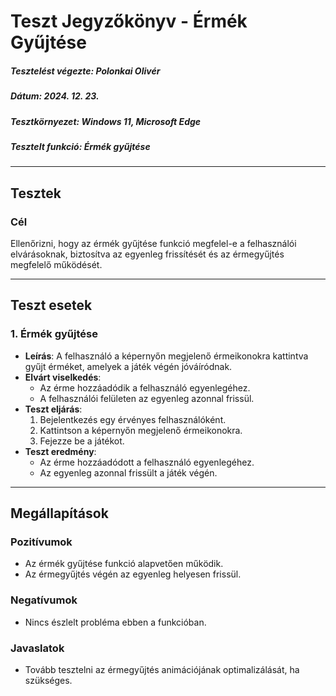 # Teszt Jegyzőkönyv - Érmék Gyűjtése

##### Tesztelést végezte: Polonkai Olivér
##### Dátum: 2024. 12. 23.
##### Tesztkörnyezet: Windows 11, Microsoft Edge
##### Tesztelt funkció: Érmék gyűjtése

---

## Tesztek

### **Cél**

Ellenőrizni, hogy az érmék gyűjtése funkció megfelel-e a felhasználói elvárásoknak, biztosítva az egyenleg frissítését és az érmegyűjtés megfelelő működését.

---

## Teszt esetek

### **1. Érmék gyűjtése**

- **Leírás**: A felhasználó a képernyőn megjelenő érmeikonokra kattintva gyűjt érméket, amelyek a játék végén jóváíródnak.
- **Elvárt viselkedés**:
  - Az érme hozzáadódik a felhasználó egyenlegéhez.
  - A felhasználói felületen az egyenleg azonnal frissül.
- **Teszt eljárás**:
  1. Bejelentkezés egy érvényes felhasználóként.
  2. Kattintson a képernyőn megjelenő érmeikonokra.
  3. Fejezze be a játékot.
- **Teszt eredmény**:
  - Az érme hozzáadódott a felhasználó egyenlegéhez.
  - Az egyenleg azonnal frissült a játék végén.

---

## Megállapítások

### **Pozitívumok**
- Az érmék gyűjtése funkció alapvetően működik.
- Az érmegyűjtés végén az egyenleg helyesen frissül.

### **Negatívumok**
- Nincs észlelt probléma ebben a funkcióban.

### **Javaslatok**
- Tovább tesztelni az érmegyűjtés animációjának optimalizálását, ha szükséges.

